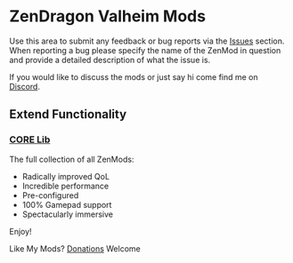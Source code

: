 # ZenDragon Valheim Mods

Use this area to submit any feedback or bug reports via the [Issues](https://github.com/ZenDragonX/ZenMods_Valheim/issues) section.  When reporting a bug please specify the name of the ZenMod in question and provide a detailed description of what the issue is.

If you would like to discuss the mods or just say hi come find me on [Discord](https://discord.gg/fw968xhV).

## Extend Functionality

### [CORE Lib](https://thunderstore.io/c/valheim/p/ZenDragon/ZenModpack_CORE/)

The full collection of all ZenMods:
- Radically improved QoL
- Incredible performance
- Pre-configured
- 100% Gamepad support
- Spectacularly immersive

Enjoy!

Like My Mods? [Donations](https://github.com/ZenDragonX/ZenMods_Valheim/wiki/Donations) Welcome
